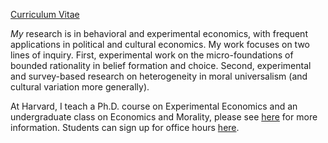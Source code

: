 [Curriculum Vitae](/pdf/Enke_cv.pdf)

*My* research is in behavioral and experimental economics, with frequent applications in political and cultural economics. My work focuses on two lines of inquiry. First, experimental work on the micro-foundations of bounded rationality in belief formation and choice. Second, experimental and survey-based research on heterogeneity in moral universalism (and cultural variation more generally). 

At Harvard, I teach a Ph.D. course on Experimental Economics and an undergraduate class on Economics and Morality, please see [here](https://scholar.harvard.edu/benke) for more information. Students can sign up for office hours [here](https://app.acuityscheduling.com/schedule.php?owner=12646405).

    
